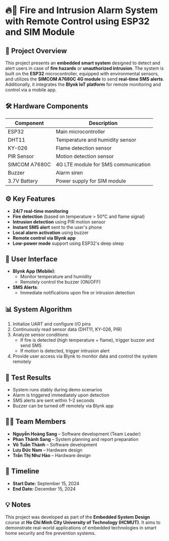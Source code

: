 # 🔥🔐 Fire and Intrusion Alarm System with Remote Control using ESP32 and SIM Module

## 📝 Project Overview
This project presents an **embedded smart system** designed to detect and alert users in case of **fire hazards** or **unauthorized intrusion**. The system is built on the **ESP32** microcontroller, equipped with environmental sensors, and utilizes the **SIMCOM A7680C 4G module** to send **real-time SMS alerts**. Additionally, it integrates the **Blynk IoT platform** for remote monitoring and control via a mobile app.

## 🛠️ Hardware Components
| Component           | Description                              |
|---------------------|------------------------------------------|
| ESP32               | Main microcontroller                     |
| DHT11               | Temperature and humidity sensor          |
| KY-026              | Flame detection sensor                   |
| PIR Sensor          | Motion detection sensor                  |
| SIMCOM A7680C       | 4G LTE module for SMS communication      |
| Buzzer              | Alarm siren                              |
| 3.7V Battery        | Power supply for SIM module              |

## ⚙️ Key Features
- **24/7 real-time monitoring**
- **Fire detection** (based on temperature > 50°C and flame signal)
- **Intrusion detection** using PIR motion sensor
- **Instant SMS alert** sent to the user's phone
- **Local alarm activation** using buzzer
- **Remote control via Blynk app**
- **Low-power mode** support using ESP32's deep sleep

## 📱 User Interface
- **Blynk App (Mobile)**:
  - Monitor temperature and humidity
  - Remotely control the buzzer (ON/OFF)
- **SMS Alerts**:
  - Immediate notifications upon fire or intrusion detection

## 📊 System Algorithm
1. Initialize UART and configure I/O pins
2. Continuously read sensor data (DHT11, KY-026, PIR)
3. Analyze sensor conditions:
   - If fire is detected (high temperature + flame), trigger buzzer and send SMS
   - If motion is detected, trigger intrusion alert
4. Provide user access via Blynk to monitor data and control the system remotely

## 🧪 Test Results
- System runs stably during demo scenarios
- Alarm is triggered immediately upon detection
- SMS alerts are sent within 1–2 seconds
- Buzzer can be turned off remotely via Blynk app

## 🧑‍💻 Team Members
- **Nguyễn Hoàng Sang** – Software development (Team Leader)
- **Phan Thành Sang** – System planning and report preparation
- **Võ Tuấn Thành** – Software development
- **Lưu Đức Nam** – Hardware design
- **Trần Thị Như Hảo** – Hardware design

## 📆 Timeline
- **Start Date:** September 15, 2024  
- **End Date:** December 15, 2024

## 💡 Notes
This project was developed as part of the **Embedded System Design** course at **Ho Chi Minh City University of Technology (HCMUT)**. It aims to demonstrate real-world applications of embedded technologies in smart home security and fire prevention systems.
